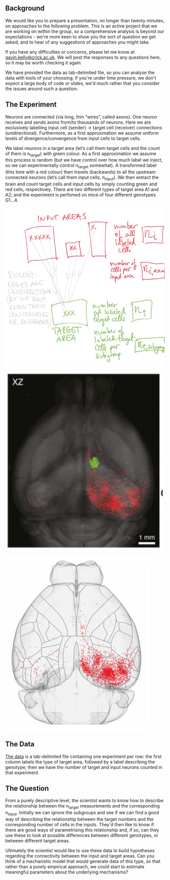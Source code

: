 ## Background

We would like you to prepare a presentation, no longer than twenty
minutes, on approaches to the following problem. This is an active
project that we are working on within the group, so a comprehensive
analysis is beyond our expectations - we're more keen to show you the
sort of question we get asked, and to hear of any suggestions of
approaches you might take.

If you have any difficulties or concerns, please let me know at
gavin.kelly@crick.ac.uk. We will post the responses to any questions
here, so it may be worth checking it again.

We have provided the data as tab-delimited file, so you can analyse
the data with tools of your choosing; if you're under time pressure,
we don't expect a large body of code or slides, we'd much rather that
you consider the issues around such a question.

## The Experiment

Neurons are connected (via long, thin “wires”, called axons). One
neuron receives and sends axons from/to thousands of neurons. Here we
are exclusively labelling input cell (sender) -> target cell
(receiver) connections (unidirectional). Furthermore, as a first
approximation we assume uniform levels of divergence/convergence from
input cells to target cells.

We label neurons in a target area (let’s call them target cells and
the count of them is n<sub>target</sub>) with green colour. As a first
approximation we assume this process is random (but we have control
over how much label we inject, so we can experimentally control
n<sub>target</sub> somewhat). A transformed label (this time with a
red colour) then travels (backwards) to all the upstream connected
neurons (let’s call them input cells, n<sub>input</sub>). We then
extract the brain and count target cells and input cells by simply
counting green and red cells, respectively. There are two different
types of target area A1 and A2; and the experiment is perfomed on mice
of four different genotypes G1...4.

![Scientist's sketch of the setup](sketch.jpg)

![Microscope image of one experiment](real.jpg)

![A cartoon of the brain areas](schematic.jpg)

## The Data

[The data](Data.txt) is a tab-delimited file containing one experiment
per row: the first column labels the type of target area, followed by
a label describing the genotype; then we have the number of target and
input neurons counted in that experiment.

## The Question

From a purely descriptive level, the scientist wants to know how to
describe the relationship between the n<sub>target</sub> measurements and
the corresponding n<sub>input</sub>. Initially we can ignore the
subgroups and see if we can find a good way of describing the
relationship between the target numbers and the corresponding number
of cells in the inputs. They'd then like to know if there are good
ways of parametrising this relationship and, if so, can they use these
to look at possible differences between different genotypes, or
between different target areas.

Ultimately the scientist would like to use these data to build
hypotheses regarding the connectivity between the input and target
areas. Can you think of a mechanistic model that would generate data
of this type, so that rather than a purely empirical approach, we
could start to estimate meaningful parameters about the underlying
mechanisms?


